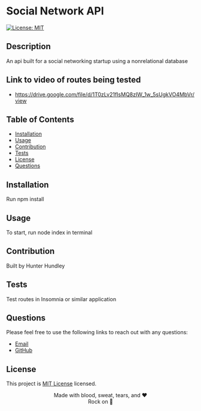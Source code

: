 # Social Network API
  
  [![License: MIT](https://img.shields.io/badge/License-MIT-yellow.svg)](https://opensource.org/licenses/MIT)
  
  ## Description
  An api built for a social networking startup using a nonrelational database
  
  ## Link to video of routes being tested
  * https://drive.google.com/file/d/1T0zLv21fIsMQ8zIW_1w_5sUgkVO4MbVr/view
  
  ## Table of Contents
  * [Installation](#installation)
  * [Usage](#usage)
  * [Contribution](#contributions)
  * [Tests](#tests)
  * [License](#license)
  * [Questions](#questions)

  
  ## Installation
  Run npm install
  ## Usage
  To start, run node index in terminal
  ## Contribution
  Built by
  Hunter Hundley
  ## Tests
  Test routes in Insomnia or similar application

  ## Questions
  Please feel free to use the following links to reach out with any questions: <br/>
  * [Email](mailto:hunter.hundley22@gmail.com)
  * [GitHub](https://www.github.com/hhundley)
  
  ## License
  This project is [MIT License](https://choosealicense.com/licenses/mit/) licensed.

  <div align="center">Made with blood, sweat, tears, and ❤️
  <div align="center">Rock on 🤘
  
